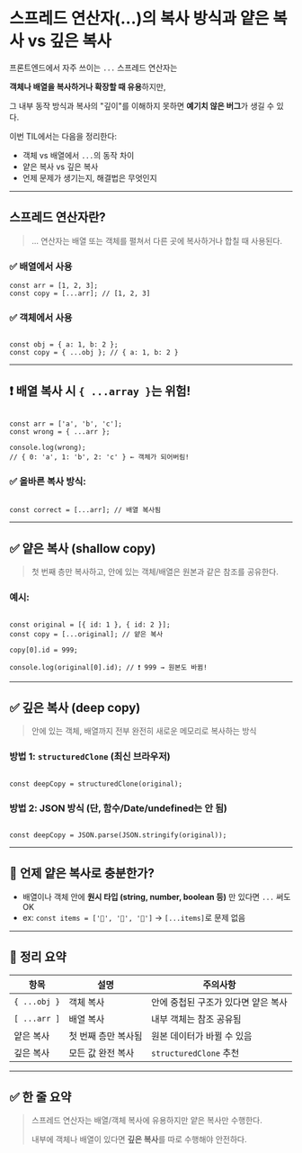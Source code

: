 # 스프레드 연산자(...)의 복사 방식과 얕은 복사 vs 깊은 복사

프론트엔드에서 자주 쓰이는 `...` 스프레드 연산자는

**객체나 배열을 복사하거나 확장할 때 유용**하지만,

그 내부 동작 방식과 복사의 "깊이"를 이해하지 못하면 **예기치 않은 버그**가 생길 수 있다.

이번 TIL에서는 다음을 정리한다:

- 객체 vs 배열에서 `...`의 동작 차이
- 얕은 복사 vs 깊은 복사
- 언제 문제가 생기는지, 해결법은 무엇인지

---

## 스프레드 연산자란?

> ... 연산자는 배열 또는 객체를 펼쳐서 다른 곳에 복사하거나 합칠 때 사용된다.
> 

### ✅ 배열에서 사용

```
const arr = [1, 2, 3];
const copy = [...arr]; // [1, 2, 3]

```

### ✅ 객체에서 사용

```tsx

const obj = { a: 1, b: 2 };
const copy = { ...obj }; // { a: 1, b: 2 }

```

---

## ❗ 배열 복사 시 `{ ...array }`는 위험!

```tsx

const arr = ['a', 'b', 'c'];
const wrong = { ...arr };

console.log(wrong);
// { 0: 'a', 1: 'b', 2: 'c' } ← 객체가 되어버림!

```

### ✅ 올바른 복사 방식:

```tsx

const correct = [...arr]; // 배열 복사됨

```

---

## ✅ 얕은 복사 (shallow copy)

> 첫 번째 층만 복사하고, 안에 있는 객체/배열은 원본과 같은 참조를 공유한다.
> 

### 예시:

```tsx

const original = [{ id: 1 }, { id: 2 }];
const copy = [...original]; // 얕은 복사

copy[0].id = 999;

console.log(original[0].id); // ❗ 999 → 원본도 바뀜!

```

---

## ✅ 깊은 복사 (deep copy)

> 안에 있는 객체, 배열까지 전부 완전히 새로운 메모리로 복사하는 방식
> 

### 방법 1: `structuredClone` (최신 브라우저)

```tsx

const deepCopy = structuredClone(original);

```

### 방법 2: JSON 방식 (단, 함수/Date/undefined는 안 됨)

```tsx

const deepCopy = JSON.parse(JSON.stringify(original));

```

---

## 🎯 언제 얕은 복사로 충분한가?

- 배열이나 객체 안에 **원시 타입 (string, number, boolean 등)** 만 있다면 `...` 써도 OK
- ex: `const items = ['🍎', '🍌', '🍇']` → `[...items]`로 문제 없음

---

## 📌 정리 요약

| 항목 | 설명 | 주의사항 |
| --- | --- | --- |
| `{ ...obj }` | 객체 복사 | 안에 중첩된 구조가 있다면 얕은 복사 |
| `[ ...arr ]` | 배열 복사 | 내부 객체는 참조 공유됨 |
| 얕은 복사 | 첫 번째 층만 복사됨 | 원본 데이터가 바뀔 수 있음 |
| 깊은 복사 | 모든 값 완전 복사 | `structuredClone` 추천 |

---

## ✅ 한 줄 요약

> 스프레드 연산자는 배열/객체 복사에 유용하지만 얕은 복사만 수행한다.
> 
> 
> 내부에 객체나 배열이 있다면 **깊은 복사**를 따로 수행해야 안전하다.
>